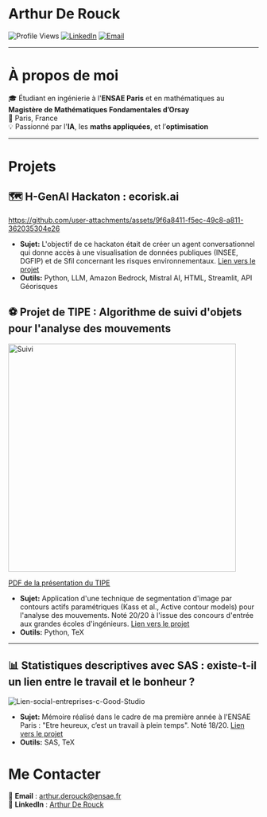 <h1> Arthur De Rouck</h1>

<p>
  <img src="https://komarev.com/ghpvc/?username=ArthurDeRouck&label=Profile+Views&color=blue" alt="Profile Views" />
  <a href="https://www.linkedin.com/in/arthur-de-rouck-64b4a5221/"><img src="https://img.shields.io/badge/-LinkedIn-blue?style=flat&logo=linkedin" alt="LinkedIn"/></a>
  <a href="mailto:arthur.derouck@ensae.fr"><img src="https://img.shields.io/badge/-Email-red?style=flat&logo=gmail" alt="Email"/></a>
</p>

---

# À propos de moi

🎓 Étudiant en ingénierie à l'**ENSAE Paris** et en mathématiques au **Magistère de Mathématiques Fondamentales d’Orsay**  
📍 Paris, France  
💡 Passionné par l'**IA**, les **maths appliquées**, et l’**optimisation**  

---

# Projets

## 🗺️ H-GenAI Hackaton : ecorisk.ai
https://github.com/user-attachments/assets/9f6a8411-f5ec-49c8-a811-362035304e26

- **Sujet:** L'objectif de ce hackaton était de créer un agent conversationnel qui donne accès à une visualisation de données publiques (INSEE, DGFIP) et de Sfil concernant les risques environnementaux. [Lien vers le projet](https://github.com/arthurdrk/H-GenAI-Hackaton)
- **Outils:** Python, LLM, Amazon Bedrock, Mistral AI, HTML, Streamlit, API Géorisques

## ⚽ Projet de TIPE : Algorithme de suivi d'objets pour l'analyse des mouvements
<img width="458" alt="Suivi" src="https://github.com/user-attachments/assets/1abec784-df9c-419a-b4e8-6a6e7120ed38" />  

[PDF de la présentation du TIPE](https://github.com/user-attachments/files/18725877/Presentation.TIPE.pdf)

- **Sujet:** Application d'une technique de segmentation d'image par contours actifs paramétriques (Kass et al., Active contour models) pour l'analyse des mouvements. Noté 20/20 à l'issue des concours d'entrée aux grandes écoles d'ingénieurs. [Lien vers le projet](https://github.com/arthurdrk/TIPE-active-contours)  
- **Outils:** Python, TeX
---
## 📊 Statistiques descriptives avec SAS : existe-t-il un lien entre le travail et le bonheur ?
![Lien-social-entreprises-c-Good-Studio](https://github.com/user-attachments/assets/b8ffce81-ada1-4c7d-b762-9417bc2b847b)

- **Sujet:** Mémoire réalisé dans le cadre de ma première année à l'ENSAE Paris : "Etre heureux, c’est un travail à plein temps". Noté 18/20. [Lien vers le projet]([https://github.com/arthurdrk/H-GenAI-Hackaton](https://github.com/arthurdrk/Lien-travail-bonheur))
- **Outils:** SAS, TeX
# Me Contacter

📧 **Email** : [arthur.derouck@ensae.fr](mailto:arthur.derouck@ensae.fr)  
🔗 **LinkedIn** : [Arthur De Rouck](https://www.linkedin.com/in/arthur-de-rouck-64b4a5221/)  
